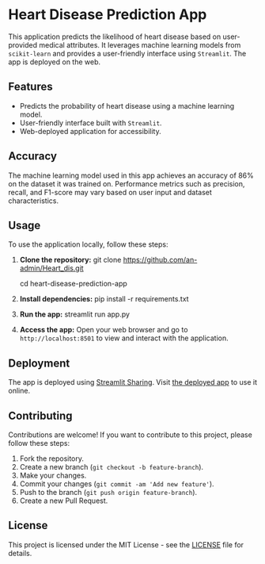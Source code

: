 # Heart Disease Prediction App

This application predicts the likelihood of heart disease based on user-provided medical attributes. It leverages machine learning models from `scikit-learn` and provides a user-friendly interface using `Streamlit`. The app is deployed on the web.

## Features

- Predicts the probability of heart disease using a machine learning model.
- User-friendly interface built with `Streamlit`.
- Web-deployed application for accessibility.

## Accuracy

The machine learning model used in this app achieves an accuracy of 86% on the dataset it was trained on. Performance metrics such as precision, recall, and F1-score may vary based on user input and dataset characteristics.

## Usage

To use the application locally, follow these steps:

1. **Clone the repository:**
git clone https://github.com/an-admin/Heart_dis.git

   cd heart-disease-prediction-app


3. **Install dependencies:**
pip install -r requirements.txt


4. **Run the app:**
streamlit run app.py


5. **Access the app:**
Open your web browser and go to `http://localhost:8501` to view and interact with the application.

## Deployment

The app is deployed using [Streamlit Sharing](https://www.streamlit.io/sharing). Visit [the deployed app]([https://your-app-url.com](https://heartdispredict.streamlit.app/)) to use it online.

## Contributing

Contributions are welcome! If you want to contribute to this project, please follow these steps:

1. Fork the repository.
2. Create a new branch (`git checkout -b feature-branch`).
3. Make your changes.
4. Commit your changes (`git commit -am 'Add new feature'`).
5. Push to the branch (`git push origin feature-branch`).
6. Create a new Pull Request.

## License

This project is licensed under the MIT License - see the [LICENSE](LICENSE) file for details.













